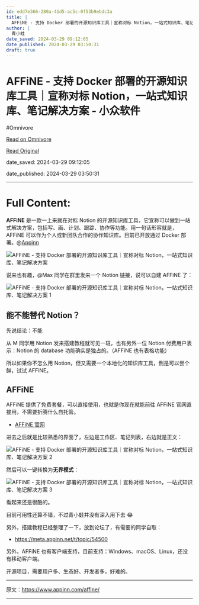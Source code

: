 ```yaml
---
id: edd7e366-280a-41d5-ac5c-0f53b9ebdc3a
title: |
  AFFiNE - 支持 Docker 部署的开源知识库工具｜宣称对标 Notion，一站式知识库、笔记解决方案 - 小众软件
author: |
  青小蛙
date_saved: 2024-03-29 09:12:05
date_published: 2024-03-29 03:50:31
draft: true
---
```


# AFFiNE - 支持 Docker 部署的开源知识库工具｜宣称对标 Notion，一站式知识库、笔记解决方案 - 小众软件
#Omnivore

[Read on Omnivore](https://omnivore.app/me/https-www-appinn-com-affine-18e8a56b898)

[Read Original](https://www.appinn.com/affine/)

date_saved: 2024-03-29 09:12:05

date_published: 2024-03-29 03:50:31

--- 

# Full Content: 

**AFFiNE** 是一款一上来就在对标 Notion 的开源知识库工具，它宣称可以做到一站式解决方案，包括写、画、计划、跟踪、协作等功能。用一句话形容就是，AFFiNE 可以作为个人或新团队合作的协作知识库。目前已开放通过 Docker 部署。@[Appinn](https://www.appinn.com/affine/)

![AFFiNE - 支持 Docker 部署的开源知识库工具｜宣称对标 Notion，一站式知识库、笔记解决方案](https://proxy-prod.omnivore-image-cache.app/1608x700,sOE0FbjBw-0oVCyeusAtTo-MFzz5csyHImM22UYaaFp0/https://www.appinn.com/wp-content/uploads/2024/03/Appinn-feature-images-2024-03-29T144402.043.jpg "AFFiNE - 支持 Docker 部署的开源知识库工具｜宣称对标 Notion，一站式知识库、笔记解决方案 1")

说来也有趣，@Max 同学在群里发来一个 Notion 链接，说可以自建 AFFiNE 了：

![AFFiNE - 支持 Docker 部署的开源知识库工具｜宣称对标 Notion，一站式知识库、笔记解决方案 1](https://proxy-prod.omnivore-image-cache.app/0x0,sRfO7bI4EfwpgcyUPDxSqJ_4Za6mKbBQcs8P6rEdUsMM/https://www.appinn.com/wp-content/uploads/2024/03/Appinn-2024-03-29-14.31.38@2x.jpg "AFFiNE - 支持 Docker 部署的开源知识库工具｜宣称对标 Notion，一站式知识库、笔记解决方案 2")

## 能不能替代 Notion？

先说结论：不能

从 M 同学用 Notion 发来搭建教程就可见一斑，也有另外一位 Notion 付费用户表示：Notion 的 database 功能确实是独占的。（AFFiNE 也有表格功能）

所以如果你不怎么用 Notion，但又需要一个本地化的知识库工具，倒是可以尝个鲜，试试 AFFiNE。

## AFFiNE

AFFiNE 提供了免费套餐，可以直接使用，也就是你现在就能前往 AFFiNE 官网直接用，不需要折腾什么自托管。

* [AFFiNE 官网](https://affine.pro/)

进去之后就是比较熟悉的界面了，左边是工作区、笔记列表，右边就是正文：

![AFFiNE - 支持 Docker 部署的开源知识库工具｜宣称对标 Notion，一站式知识库、笔记解决方案 2](https://proxy-prod.omnivore-image-cache.app/1282x803,sZzUiFwUkc_YaIZaYCHfFa-cB4Yd3MIVo8Jm4qu2WkI4/https://www.appinn.com/wp-content/uploads/2024/03/Appinn-2024-03-29-15.34.26@2x.jpg "AFFiNE - 支持 Docker 部署的开源知识库工具｜宣称对标 Notion，一站式知识库、笔记解决方案 3")

然后可以一键转换为**无界模式**：

![AFFiNE - 支持 Docker 部署的开源知识库工具｜宣称对标 Notion，一站式知识库、笔记解决方案 3](https://proxy-prod.omnivore-image-cache.app/1282x803,sVcuvbLzpsnmWChXbVtDZsIGqYVCmnEE4QPWPT4iQ-iw/https://www.appinn.com/wp-content/uploads/2024/03/Appinn-2024-03-29-15.34.44@2x.jpg "AFFiNE - 支持 Docker 部署的开源知识库工具｜宣称对标 Notion，一站式知识库、笔记解决方案 4")

看起来还是很酷的。

目前可用性还算不错，不过青小蛙并没有深入用下去 😂

另外，搭建教程已经整理了一下，放到论坛了，有需要的同学自取：

* <https://meta.appinn.net/t/topic/54500>

另外，AFFiNE 也有客户端支持，目前支持：Windows、macOS、Linux，还没有移动客户端。

开源项目，需要用户多、生态好、开发者多，好难的。

---

原文：https://www.appinn.com/affine/

---

